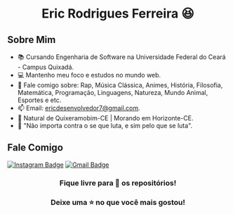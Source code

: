 <h1 align="center"> Eric Rodrigues Ferreira 😆 </h1>

## Sobre Mim 
- 📚 Cursando Engenharia de Software na Universidade Federal do Ceará - Campus Quixadá.
- 💻 Mantenho meu foco e estudos no mundo web.
- 💬 Fale comigo sobre: Rap, Música Clássica, Animes, História, Filosofia, Matemática, Programação, Linguagens, Natureza, Mundo Animal, Esportes e etc.
- 📫 Email: ericdesenvolvedor7@gmail.com.
- 📌 Natural de Quixeramobim-CE | Morando em Horizonte-CE.
- 💭 "Não importa contra o se que luta, e sim pelo que se luta".

## Fale Comigo
[![Instagram Badge](https://img.shields.io/badge/-@__ericrf__-purple?style=flat&logo=instagram&logoColor=white&link=https://www.instagram.com/matheusfelipe14_/)](https://www.instagram.com/_ericrf_/) [![Gmail Badge](https://img.shields.io/badge/-ericdesenvolvedor7@gmail.com-c14438?style=flat-square&logo=Gmail&logoColor=white&link=mailto:ericdesenvolvedor7@gmail.com)](mailto:ericdesenvolvedor7@gmail.com)
<br>

<!--
##
![Anurag's GitHub stats](https://github-readme-stats.vercel.app/api?username=ericrodriguesfer&show_icons=true&theme=tokyonight)
-->

<div align="center">

### Fique livre para 🔎 os repositórios! 
### Deixe uma ⭐ no que você mais gostou! 

</div>

<!--
**ericrodriguesfer/ericrodriguesfer** is a ✨ _special_ ✨ repository because its `README.md` (this file) appears on your GitHub profile.

Here are some ideas to get you started:

- 🔭 I’m currently working on ...
- 🌱 I’m currently learning ...
- 👯 I’m looking to collaborate on ...
- 🤔 I’m looking for help with ...
- 💬 Ask me about ...
- 📫 How to reach me: ...
- 😄 Pronouns: ...
- ⚡ Fun fact: ...
-->
